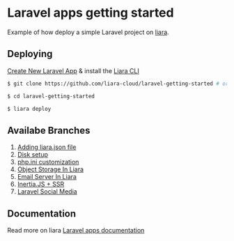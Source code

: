 # Laravel apps getting started

Example of how deploy a simple Laravel project on [liara](https://liara.ir).

## Deploying

[Create New Laravel App](https://console.liara.ir/apps/create) & install the [Liara CLI](https://docs.liara.ir/cli/install)

```bash
$ git clone https://github.com/liara-cloud/laravel-getting-started # or clone your own fork

$ cd laravel-getting-started

$ liara deploy
```
## Availabe Branches

1.  [Adding liara.json file](https://github.com/liara-cloud/laravel-getting-started/tree/liaraJson)
2.  [Disk setup](https://github.com/liara-cloud/laravel-getting-started/tree/diskSetup)
3.  [php.ini customization](https://github.com/liara-cloud/laravel-getting-started/tree/phpini)
4.  [Object Storage In Liara](https://github.com/liara-cloud/laravel-getting-started/tree/object-storage)
5.  [Email Server In Liara](https://github.com/liara-cloud/laravel-getting-started/tree/email-server)
6.  [Inertia.JS + SSR](https://github.com/liara-cloud/laravel-getting-started/tree/inertiajs-ssr)
7.  [Laravel Social Media](https://github.com/liara-cloud/laravel-getting-started/tree/laravel-social-media)

## Documentation
Read more on liara [Laravel apps documentation](https://docs.liara.ir/app-deploy/laravel/getting-started)
